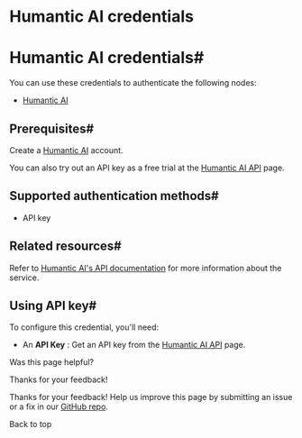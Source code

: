 # Humantic AI credentials

[ ](https://github.com/n8n-io/n8n-docs/edit/main/docs/integrations/builtin/credentials/humanticai.md "Edit this page")

# Humantic AI credentials#

You can use these credentials to authenticate the following nodes:

  * [Humantic AI](../../app-nodes/n8n-nodes-base.humanticai/)



## Prerequisites#

Create a [Humantic AI](https://humantic.ai/) account.

You can also try out an API key as a free trial at the [Humantic AI API](https://api.humantic.ai/) page.

## Supported authentication methods#

  * API key



## Related resources#

Refer to [Humantic AI's API documentation](https://api.humantic.ai) for more information about the service.

## Using API key#

To configure this credential, you'll need:

  * An **API Key** : Get an API key from the [Humantic AI API](https://api.humantic.ai/) page.

Was this page helpful? 

Thanks for your feedback! 

Thanks for your feedback! Help us improve this page by submitting an issue or a fix in our [GitHub repo](https://github.com/n8n-io/n8n-docs). 

Back to top 
